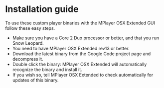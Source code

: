 # Installation guide #

To use these custom player binaries with the MPlayer OSX Extended GUI follow these easy steps.

  * Make sure you have a Core 2 Duo processor or better, and that you run Snow Leopard.
  * You need to have MPlayer OSX Extended rev13 or better.
  * Download the latest binary from the Google Code project page and decompress it.
  * Double click the binary: MPlayer OSX Extended will automatically recognize the binary and install it.
  * If you wish so, tell MPlayer OSX Extended to check automatically for updates of this binary.